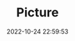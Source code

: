 ---
weight: 1
images:
- /images/edited/199.jpeg
title: Picture
date: 2022-10-24 22:59:53
tags: [luminar neo,work,person]
---